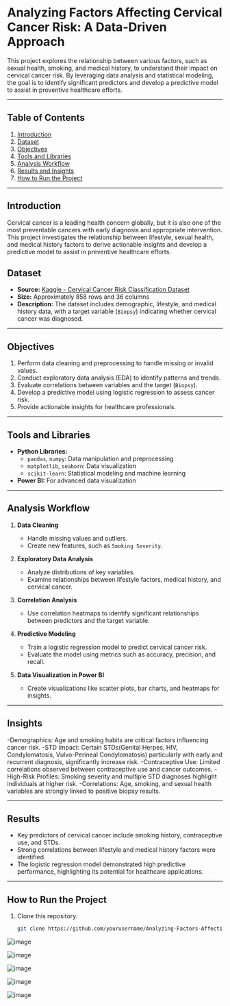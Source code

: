 # Analyzing Factors Affecting Cervical Cancer Risk: A Data-Driven Approach  

This project explores the relationship between various factors, such as sexual health, smoking, and medical history, to understand their impact on cervical cancer risk. By leveraging data analysis and statistical modeling, the goal is to identify significant predictors and develop a predictive model to assist in preventive healthcare efforts.  

---

## Table of Contents  
1. [Introduction](#introduction)  
2. [Dataset](#dataset)  
3. [Objectives](#objectives)  
4. [Tools and Libraries](#tools-and-libraries)  
5. [Analysis Workflow](#analysis-workflow)  
6. [Results and Insights](#results-and-insights)  
7. [How to Run the Project](#how-to-run-the-project)  

---
## Introduction  
Cervical cancer is a leading health concern globally, but it is also one of the most preventable cancers with early diagnosis and appropriate intervention. This project investigates the relationship between lifestyle, sexual health, and medical history factors to derive actionable insights and develop a predictive model to assist in preventive healthcare efforts.

## Dataset  
- **Source:** [Kaggle - Cervical Cancer Risk Classification Dataset](https://www.kaggle.com/datasets/loveall/cervical-cancer-risk-classification)  
- **Size:** Approximately 858 rows and 36 columns  
- **Description:** The dataset includes demographic, lifestyle, and medical history data, with a target variable (`Biopsy`) indicating whether cervical cancer was diagnosed.  

---

## Objectives  
1. Perform data cleaning and preprocessing to handle missing or invalid values.  
2. Conduct exploratory data analysis (EDA) to identify patterns and trends.  
3. Evaluate correlations between variables and the target (`Biopsy`).  
4. Develop a predictive model using logistic regression to assess cancer risk.  
5. Provide actionable insights for healthcare professionals.  

---

## Tools and Libraries  
- **Python Libraries:**  
  - `pandas`, `numpy`: Data manipulation and preprocessing  
  - `matplotlib`, `seaborn`: Data visualization  
  - `scikit-learn`: Statistical modeling and machine learning  
- **Power BI:** For advanced data visualization  

---

## Analysis Workflow  
1. **Data Cleaning**  
   - Handle missing values and outliers.  
   - Create new features, such as `Smoking Severity`.  

2. **Exploratory Data Analysis**  
   - Analyze distributions of key variables.  
   - Examine relationships between lifestyle factors, medical history, and cervical cancer.  

3. **Correlation Analysis**  
   - Use correlation heatmaps to identify significant relationships between predictors and the target variable.  

4. **Predictive Modeling**  
   - Train a logistic regression model to predict cervical cancer risk.  
   - Evaluate the model using metrics such as accuracy, precision, and recall.  

5. **Data Visualization in Power BI**  
   - Create visualizations like scatter plots, bar charts, and heatmaps for insights.  

---

## Insights
-Demographics: Age and smoking habits are critical factors influencing cancer risk.
-STD Impact: Certain STDs(Genital Herpes, HIV, Condylomatosis, Vulvo-Perineal Condylomatosis)  particularly with early and recurrent diagnosis, significantly increase risk.
-Contraceptive Use: Limited correlations observed between contraceptive use and cancer outcomes.
-High-Risk Profiles: Smoking severity and multiple STD diagnoses highlight individuals at higher risk.
-Correlations: Age, smoking, and sexual health variables are strongly linked to positive biopsy results.

---

## Results    
- Key predictors of cervical cancer include smoking history, contraceptive use, and STDs.  
- Strong correlations between lifestyle and medical history factors were identified.  
- The logistic regression model demonstrated high predictive performance, highlighting its potential for healthcare applications.  

---

## How to Run the Project  
1. Clone this repository:  
   ```bash
   git clone https://github.com/yourusername/Analyzing-Factors-Affecting-Cervical-Cancer-Risk.git


![image](https://github.com/user-attachments/assets/0a8b5cdc-cf98-4234-b587-6f28745c62c8)

![image](https://github.com/user-attachments/assets/98522382-d82c-443f-82b2-fae9b75b408c)

![image](https://github.com/user-attachments/assets/545b320c-06ce-48f8-857a-eac806fc7a3c)

![image](https://github.com/user-attachments/assets/22f40e39-3ef2-4684-bcef-276b6a2e4ffa)

![image](https://github.com/user-attachments/assets/676053f3-7118-4395-8166-bf9701f1ac31)





